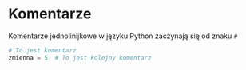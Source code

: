 # Komentarze

Komentarze jednolinijkowe w języku Python zaczynają się od znaku `#`

```python
# To jest komentarz
zmienna = 5  # To jest kolejny komentarz
```
